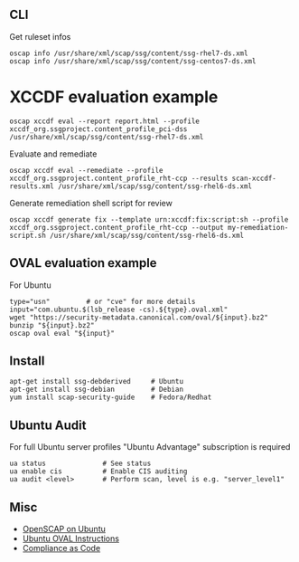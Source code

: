 ## CLI

Get ruleset infos

    oscap info /usr/share/xml/scap/ssg/content/ssg-rhel7-ds.xml
    oscap info /usr/share/xml/scap/ssg/content/ssg-centos7-ds.xml

# XCCDF evaluation example

    oscap xccdf eval --report report.html --profile xccdf_org.ssgproject.content_profile_pci-dss /usr/share/xml/scap/ssg/content/ssg-rhel7-ds.xml

Evaluate and remediate

    oscap xccdf eval --remediate --profile xccdf_org.ssgproject.content_profile_rht-ccp --results scan-xccdf-results.xml /usr/share/xml/scap/ssg/content/ssg-rhel6-ds.xml

Generate remediation shell script for review

    oscap xccdf generate fix --template urn:xccdf:fix:script:sh --profile xccdf_org.ssgproject.content_profile_rht-ccp --output my-remediation-script.sh /usr/share/xml/scap/ssg/content/ssg-rhel6-ds.xml

## OVAL evaluation example

For Ubuntu

    type="usn"         # or "cve" for more details
    input="com.ubuntu.$(lsb_release -cs).${type}.oval.xml"
    wget "https://security-metadata.canonical.com/oval/${input}.bz2"
    bunzip "${input}.bz2"
    oscap oval eval "${input}"

## Install

    apt-get install ssg-debderived     # Ubuntu
    apt-get install ssg-debian         # Debian
    yum install scap-security-guide    # Fedora/Redhat

## Ubuntu Audit

For full Ubuntu server profiles "Ubuntu Advantage" subscription is required

    ua status              # See status
    ua enable cis          # Enable CIS auditing
    ua audit <level>       # Perform scan, level is e.g. "server_level1"

## Misc

- [OpenSCAP on Ubuntu](https://www.techrepublic.com/article/how-to-perform-security-audits-on-ubuntu-server-with-openscap/)
- [Ubuntu OVAL Instructions](https://ubuntu.com/security/oval)
- [Compliance as Code](https://github.com/ComplianceAsCode/content)
